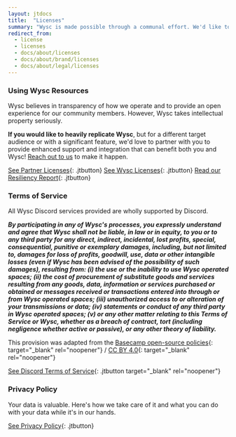 ```yaml
---
layout: jtdocs
title:  "Licenses"
summary: "Wysc is made possible through a communal effort. We'd like to respect that. Everyone owns their contributions, and everyone gets to enjoy each other’s contributions."
redirect_from:
  - license
  - licenses
  - docs/about/licenses
  - docs/about/brand/licenses
  - docs/about/legal/licenses
---
```



### Using Wysc Resources

Wysc believes in transparency of how we operate and to provide an open experience for our community members. However, Wysc takes intellectual property seriously.

**If you would like to heavily replicate Wysc**, but for a different target audience or with a significant feature, we'd love to partner with you to provide enhanced support and integration that can benefit both you and Wysc! [Reach out to us](/docs/contact) to make it happen.

[See Partner Licenses](/docs/licenses/partners){: .jtbutton}
[See Wysc Licenses](/docs/licenses/wysc){: .jtbutton}
[Read our Resiliency Report](/docs/resiliency){: .jtbutton}


### Terms of Service

All Wysc Discord services provided are wholly supported by Discord.

***By participating in any of Wysc's processes, you expressly understand and agree that Wysc shall not be liable, in law or in equity, to you or to any third party for any direct, indirect, incidental, lost profits, special, consequential, punitive or exemplary damages, including, but not limited to, damages for loss of profits, goodwill, use, data or other intangible losses (even if Wysc has been advised of the possibility of such damages), resulting from: (i) the use or the inability to use Wysc operated spaces; (ii) the cost of procurement of substitute goods and services resulting from any goods, data, information or services purchased or obtained or messages received or transactions entered into through or from Wysc operated spaces; (iii) unauthorized access to or alteration of your transmissions or data; (iv) statements or conduct of any third party in Wysc operated spaces; (v) or any other matter relating to this Terms of Service or Wysc, whether as a breach of contract, tort (including negligence whether active or passive), or any other theory of liability.***

This provision was adapted from the [Basecamp open-source policies](https://github.com/basecamp/policies){: target="_blank" rel="noopener"} / [CC BY 4.0](https://creativecommons.org/licenses/by/4.0/){: target="_blank" rel="noopener"}

[See Discord Terms of Service](https://discord.com/terms){: .jtbutton target="_blank" rel="noopener"}


### Privacy Policy

Your data is valuable. Here's how we take care of it and what you can do with your data while it's in our hands.

[See Privacy Policy](/docs/privacy){: .jtbutton}
